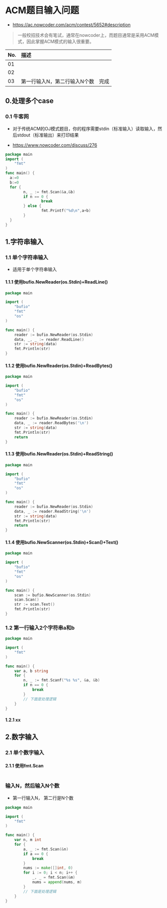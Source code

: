 # ACM题目输入问题

- https://ac.nowcoder.com/acm/contest/5652#description

> 一般校招技术会有笔试，通常在nowcoder上，而题目通常是采用ACM模式，因此掌握ACM模式的输入很重要。

| No. | 描述              |    |
|:----|:----------------|:---|
| 01  |                 |    |
| 02  |                 |    |
| 03  | 第一行输入N，第二行输入N个数 | 完成 |

## 0.处理多个case

### 0.1 牛客网

- 对于传统ACM的OJ模式题目，你的程序需要stdin（标准输入）读取输入，然后stdout（标准输出）来打印结果

- https://www.nowcoder.com/discuss/276

```go
package main
import (
    "fmt"
)
func main() {
  a:=0
  b:=0
  for {
        n, _ := fmt.Scan(&a,&b)
        if n == 0 {
                break
        } else {
                fmt.Printf("%d\n",a+b)
        }
  }
}
```

## 1.字符串输入

### 1.1 单个字符串输入

- 适用于单个字符串输入

#### 1.1.1 使用bufio.NewReader(os.Stdin)+ReadLine()

```go
package main

import (
	"bufio"
	"fmt"
	"os"
)

func main() {
	reader := bufio.NewReader(os.Stdin)
	data, _, _ := reader.ReadLine()
	str := string(data)
	fmt.Println(str)
}
```

#### 1.1.2 使用bufio.NewReader(os.Stdin)+ReadBytes()

```go
package main

import (
	"bufio"
	"fmt"
	"os"
)

func main() {
	reader := bufio.NewReader(os.Stdin)
	data, _ := reader.ReadBytes('\n')
	str := string(data)
	fmt.Println(str)
	return
}
```

#### 1.1.3 使用bufio.NewReader(os.Stdin)+ReadString()

```go
package main

import (
	"bufio"
	"fmt"
	"os"
)

func main() {
	reader := bufio.NewReader(os.Stdin)
	data, _ := reader.ReadString('\n')
	str := string(data)
	fmt.Println(str)
	return
}
```

#### 1.1.4 使用bufio.NewScanner(os.Stdin)+Scan()+Text()

```go
package main

import (
	"bufio"
	"fmt"
	"os"
)

func main() {
	scan := bufio.NewScanner(os.Stdin)
	scan.Scan()
	str := scan.Text()
	fmt.Println(str)
}
```

### 1.2 第一行输入2个字符串a和b

```go
package main

import (
	"fmt"
)

func main() {
	var a, b string
	for {
		n, _ := fmt.Scanf("%s %s", &a, &b)
		if n == 0 {
			break
		}
		// 下面是处理逻辑
	}
}
```

#### 1.2.1 xx

## 2.数字输入

### 2.1 单个数字输入

#### 2.1.1 使用fmt.Scan

```go

```

### 输入N，然后输入N个数

- 第一行输入N， 第二行是N个数

```go
package main

import (
	"fmt"
)

func main() {
	var n, m int
	for {
		a, _ := fmt.Scan(&n)
		if a == 0 {
			break
		}
		nums := make([]int, 0)
		for i := 0; i < n; i++ {
			_, _ = fmt.Scan(&m)
			nums = append(nums, m)
		}
        // 下面是处理逻辑
	}
}
```